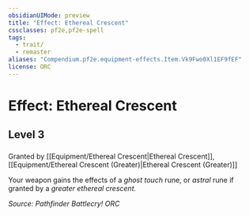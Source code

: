 ```yaml
---
obsidianUIMode: preview
title: "Effect: Ethereal Crescent"
cssclasses: pf2e,pf2e-spell
tags:
  - trait/
  - remaster
aliases: "Compendium.pf2e.equipment-effects.Item.Vk9Fwo0Xl1EF9fEF"
license: ORC
---
```

# Effect: Ethereal Crescent
## Level 3
### 






Granted by [[Equipment/Ethereal Crescent|Ethereal Crescent]], [[Equipment/Ethereal Crescent (Greater)|Ethereal Crescent (Greater)]]

Your weapon gains the effects of a _ghost touch_ rune, or _astral_ rune if granted by a _greater ethereal crescent._

*Source: Pathfinder Battlecry!*
*ORC*